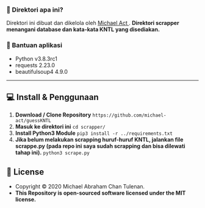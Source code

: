 ### 🤔 Direktori apa ini?
Direktori ini dibuat dan dikelola oleh <a href="https://github.com/michael-act"> Michael Act </a>. **Direktori scrapper menangani database dan kata-kata KNTL yang disediakan.**

### 🤖 Bantuan aplikasi
- Python v3.8.3rc1
- requests 2.23.0
- beautifulsoup4 4.9.0

------------

## 💻 Install & Penggunaan

1. **Download / Clone Repository** ```https://github.com/michael-act/guessKNTL```
2. **Masuk ke direktori ini** ```cd scrapper/```
3. **Install Python3 Module** ```pip3 install -r ../requirements.txt```
4. **Jika belum melakukan scrapping huruf-huruf KNTL, jalankan file scrappe.py (pada repo ini saya sudah scrapping dan bisa dilewati tahap ini).** ```python3 scrape.py```

## 📝 License
- Copyright © 2020 Michael Abraham Chan Tulenan.
- **This Repository is open-sourced software licensed under the MIT license.**
